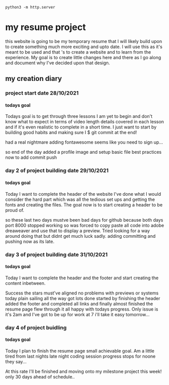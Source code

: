 `python3 -m http.server`
# my resume project 

this website is going to be my temporary resume that I will likely build upon to create something much more exciting and upto date. I will use this as it's meant to be used and that 's to create a website and to learn from the experience. My goal is to create little changes here and there as I go along and document why I've decided upon that design. 

## my creation diary 

### project start date 28/10/2021 

#### todays goal
Todays goal is to get through three lessons I am yet to begin and don't know what to expect in terms of video length details covered in each lesson and if it's even realistic to complete in a short time. I just want to start by building good habits and making sure I $ git commit at the end! 

had a real nightmare adding fontawesome seems like you need to sign up... 

so end of the day added a profile image and setup basic file best practices now to add commit push 

### day 2 of project building date 29/10/2021

#### todays goal

Today I want to complete the header of the website I've done what I would consider the hard part which was all the tedious set ups and getting the fonts and creating the files. The goal now is to start creating a header to be proud of.

so these last two days mustve been bad days for github because both days port 8000 stopped working so was forced to copy paste all code into adobe dreaweaver and use that to display a preview. Tried looking for a way around doing that but didnt get much luck sadly. adding committing and pushing now as its late.

### day 3 of project building date 31/10/2021

#### todays goal

Today I want to complete the header and the footer and start creating the content inbetween.

Success the stars must've aligned no problems with previews or systems today plain sailing all the way got lots done started by finishing the header added the footer and completed all links and finally almost finished the resume page flew through it all happy with todays progress. Only issue is it's 2am and I've got to be up for work at 7 i'll take it easy tomorrow...

### day 4 of project buidling

#### todays goal

Today I plan to finish the resume page small achievable goal. Am a little tired from last nights late night coding session progress stops for noone they say...

At this rate I'll be finished and moving onto my milestone project this week! only 30 days ahead of schedule..
